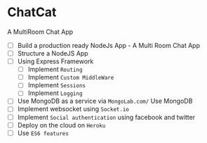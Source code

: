# ChatCat

A MultiRoom Chat App

- [ ] Build a production ready NodeJs App - A Multi Room Chat App
- [ ] Structure a NodeJS App
- [ ] Using Express Framework
  - [ ] Implement `Routing`
  - [ ] Implement `Custom MiddleWare`
  - [ ] Implement `Sessions`
  - [ ] Implement `Logging`
- [ ] Use MongoDB as a service via `MongoLab.com/` Use MongoDB
- [ ] Implement websocket using `Socket.io`
- [ ] Implement `Social authentication` using facebook and twitter
- [ ] Deploy on the cloud on `Heroku`
- [ ] Use `ES6 features`
